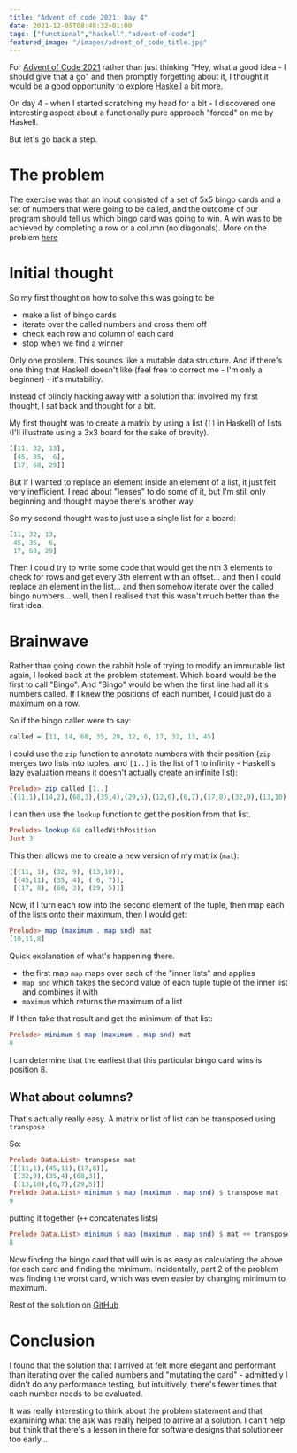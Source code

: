 ```yaml
---
title: "Advent of code 2021: Day 4"
date: 2021-12-05T08:48:32+01:00
tags: ["functional","haskell","advent-of-code"]
featured_image: "/images/advent_of_code_title.jpg"
---
```


For [Advent of Code 2021](https://adventofcode.com/2021) rather than just thinking
"Hey, what a good idea - I should give that a go" and then promptly forgetting about it, I thought
it would be a good opportunity to explore [Haskell](https://www.haskell.org) a bit more.

On day 4 - when I started scratching my head for a bit - I discovered one interesting aspect about
a functionally pure approach "forced" on me by Haskell.

But let's go back a step.

# The problem

The exercise was that an input consisted of a set of 5x5 bingo cards and a set of numbers that
were going to be called, and the outcome of our program should tell us which bingo card was going
to win. A win was to be achieved by completing a row or a column (no diagonals).  More
on the problem [here](https://adventofcode.com/2021/day/4)

# Initial thought

So my first thought on how to solve this was going to be

- make a list of bingo cards
- iterate over the called numbers and cross them off
- check each row and column of each card
- stop when we find a winner

Only one problem. This sounds like a mutable data structure.  And if there's one thing that
Haskell doesn't like (feel free to correct me - I'm only a beginner) - it's mutability.

Instead of blindly hacking away with a solution that involved my first thought, I sat back and
thought for a bit.

My first thought was to create a matrix by using a list (`[]` in Haskell) of lists 
(I'll illustrate using a 3x3 board for the sake of brevity).

```haskell
[[11, 32, 13],
 [45, 35,  6],
 [17, 68, 29]]
```

But if I wanted to replace an element inside an element of a list, it just felt very inefficient.
I read about "lenses" to do some of it, but I'm still only beginning and thought maybe there's another
way.

So my second thought was to just use a single list for a board:

```haskell
[11, 32, 13,
 45, 35,  6,
 17, 68, 29]
```

Then I could try to write some code that would get the nth 3 elements to check for rows
and get every 3th element with an offset... and then I could replace an element in the list...
and then somehow iterate over the called bingo numbers... well, then I realised that this 
wasn't much better than the first idea.

# Brainwave

Rather than going down the rabbit hole of trying to modify an immutable list again, I looked back at
the problem statement.  Which board would be the first to call "Bingo".  And "Bingo" would be when
the first line had all it's numbers called.  If I knew the positions of each number, I could just
do a maximum on a row.

So if the bingo caller were to say:

```haskell
called = [11, 14, 68, 35, 29, 12, 6, 17, 32, 13, 45]
```

I could use the `zip` function to annotate numbers with their position (`zip` merges two lists
into tuples, and `[1..]` is the list of 1 to infinity - Haskell's lazy evaluation means it doesn't
actually create an infinite list):

```haskell
Prelude> zip called [1..]
[(11,1),(14,2),(68,3),(35,4),(29,5),(12,6),(6,7),(17,8),(32,9),(13,10),(45,11)]
```

I can then use the `lookup` function to get the position from that list.

```haskell
Prelude> lookup 68 calledWithPosition
Just 3
```

This then allows me to create a new version of my matrix (`mat`):

```haskell
[[(11, 1), (32, 9), (13,10)],
 [(45,11), (35, 4), ( 6, 7)],
 [(17, 8), (68, 3), (29, 5)]]
```

Now, if I turn each row into the second element of the tuple, then map each of the lists
onto their maximum, then I would get:

```haskell
Prelude> map (maximum . map snd) mat
[10,11,8]
```

Quick explanation of what's happening there.

- the first map `map` maps over each of the "inner lists" and applies
- `map snd` which takes the second value of each tuple tuple of the inner list and combines it with
- `maximum` which returns the maximum of a list.

If I then take that result and get the minimum of that list:

```haskell
Prelude> minimum $ map (maximum . map snd) mat
8
```

I can determine that the earliest that this particular bingo card wins is position 8.

## What about columns?

That's actually really easy.  A matrix or list of list can be transposed using `transpose`

So:

```haskell
Prelude Data.List> transpose mat
[[(11,1),(45,11),(17,8)],
 [(32,9),(35,4),(68,3)],
 [(13,10),(6,7),(29,5)]]
Prelude Data.List> minimum $ map (maximum . map snd) $ transpose mat
9
```

putting it together (`++` concatenates lists)

```haskell
Prelude Data.List> minimum $ map (maximum . map snd) $ mat ++ transpose mat
8
```

Now finding the bingo card that will win is as easy as calculating the above for each card and finding
the minimum.  Incidentally, part 2 of the problem was finding the worst card, which was even easier
by changing minimum to maximum.

Rest of the solution on [GitHub](https://github.com/beny23/advent-of-code/tree/main/2021/haskell/day4) 

# Conclusion

I found that the solution that I arrived at felt more elegant and performant than iterating over
the called numbers and "mutating the card" - admittedly I didn't do any performance testing, but
intuitively, there's fewer times that each number needs to be evaluated.

It was really interesting to think about the problem statement and that examining what the
ask was really helped to arrive at a solution.  I can't help but think that there's a lesson
in there for software designs that solutioneer too early...